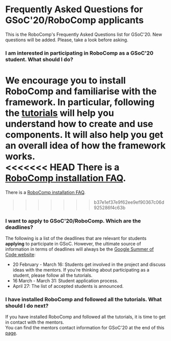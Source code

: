 # Frequently Asked Questions for GSoC'20/RoboComp applicants

This is the RoboComp's Frequently Asked Questions list for GSoC'20. New questions will be added. Please, take a look before asking.

### I am interested in participating in RoboComp as a GSoC'20 student. What should I do?
We encourage you to install RoboComp and familiarise with the framework. In particular, following the [tutorials](https://github.com/robocomp/robocomp/blob/stable/doc/README.md) will help you understand how to create and use components. It will also help you get an overall idea of how the framework works.  
<<<<<<< HEAD
There is a [RoboComp installation FAQ](https://github.com/robocomp/robocomp/blob/stable/doc/FAQ.md).
=======
There is a [RoboComp installation FAQ](https://github.com/robocomp/robocomp/blob/development/doc/FAQ.md).
>>>>>>> b37e1ef37e9f62ee9ef90367c06d925286f4c63b


### I want to apply to GSoC'20/RoboComp. Which are the deadlines?
The following is a list of the deadlines that are relevant for students **applying** to participate in GSoC. However, the ultimate source of information in terms of deadlines will always be the [Google Summer of Code website](https://summerofcode.withgoogle.com/):
* 20 February - March 16: Students get involved in the project and discuss ideas with the mentors. If you're thinking about participating as a student, please follow all the tutorials.
* 16 March - March 31: Student application process.
* April 27: The list of accepted students is announced.

### I have installed RoboComp and followed all the tutorials. What should I do next?
If you have installed RoboComp and followed all the tutorials, it is time to get in contact with the mentors.  
You can find the mentors contact information for GSoC'20 at the end of this [page](/web/gsoc/2020/ideas/index#complete-list-of-mentors).





















